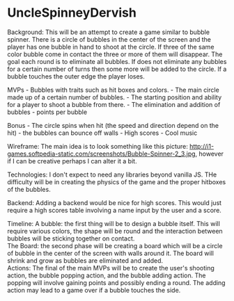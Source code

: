 # UncleSpinneyDervish

Background: 
  This will be an attempt to create a game similar to bubble spinner. There is a circle of bubbles in the center of the screen    and the player has one bubble in hand to shoot at the circle. If three of the same color bubble come in contact the three     or more of them will disappear. The goal each round is to eliminate all bubbles. If does not eliminate any bubbles for a certain number of turns then some more will be added to the circle. If a bubble touches the outer edge the player loses.
  
  MVPs
    - Bubbles with traits such as hit boxes and colors. 
    - The main circle made up of a certain number of bubbles.
    - The starting position and ability for a player to shoot a bubble from there.
    - The elimination and addition of bubbles
    - points per bubble
    
  Bonus 
    - The circle spins when hit (the speed and direction depend on the hit)
    - the bubbles can bounce off walls
    - High scores
    - Cool music
    
  Wireframe:
    The main idea is to look something like this picture: http://i1-games.softpedia-static.com/screenshots/Bubble-Spinner-2_3.jpg, however if I can be creative perhaps I can alter it a bit.
   
  Technologies:
    I don't expect to need any libraries beyond vanilla JS. THe difficulty will be in creating the physics of the game and the     proper hitboxes of the bubbles.
    
  Backend:
    Adding a backend would be nice for high scores. This would just require a high scores table involving a name input by the     user and a score.
    
  Timeline:
    A bubble: the first thing will be to design a bubble itself. This will require various colors, the shape will be round and      the interaction between bubbles will be sticking together on contact.  
    The Board: the second phase will be creating a board which will be a circle of bubble in the center of the screen with          walls around it. The board will shrink and grow as bubbles are eliminated and added.  
    Actions: The final of the main MVPs will be to create the user's shooting action, the bubble popping action, and the            bubble adding action. The popping will involve gaining points and possibly ending a round. The adding action may lead to      a game over if a bubble touches the side.
